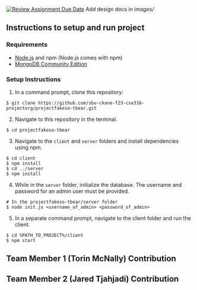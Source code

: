 [![Review Assignment Due Date](https://classroom.github.com/assets/deadline-readme-button-24ddc0f5d75046c5622901739e7c5dd533143b0c8e959d652212380cedb1ea36.svg)](https://classroom.github.com/a/9NDadFFr)
Add design docs in *images/*

## Instructions to setup and run project
### Requirements
- [Node.js](https://nodejs.org/en/download) and npm (Node.js comes with npm)
- [MongoDB Community Edition](https://www.mongodb.com/docs/manual/administration/install-community/)

### Setup Instructions
1. In a command prompt, clone this repository:
```console
$ git clone https://github.com/sbu-ckane-f23-cse316-projectorg/projectfakeso-tbear.git
```
2. Navigate to this repository in the terminal.
```console
$ cd projectfakeso-tbear
```
3. Navigate to the `client` and `server` folders and install dependencies using npm.
```console
$ cd client
$ npm install
$ cd ../server
$ npm install
```
4. While in the `server` folder, initialize the database. The username and password for an admin user must be provided.
```console
# In the projectfakeso-tbear/server folder
$ node init.js <username_of_admin> <password_of_admin>
```
5. In a separate command prompt, navigate to the client folder and run the client.
```console
$ cd %PATH_TO_PROJECT%/client
$ npm start
```

## Team Member 1 (Torin McNally) Contribution

## Team Member 2 (Jared Tjahjadi) Contribution